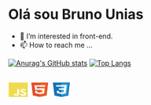 # Olá sou Bruno Unias

- 👀 I’m interested in front-end.
- 📫 How to reach me ...

[![Anurag's GitHub stats](https://github-readme-stats.vercel.app/api?username=BrunoUnias&show_icons=true&theme=dark)](https://github.com/BrunoUnias/github-readme-stats)
[![Top Langs](https://github-readme-stats.vercel.app/api/top-langs/?username=BrunoUnias&show_icons=true&theme=dark)](https://github.com/BrunoUnias/github-readme-stats)

<div style="display: inline_block"><br>
  <img align="center" alt="Rafa-Js" height="30" width="40" src="https://raw.githubusercontent.com/devicons/devicon/master/icons/javascript/javascript-plain.svg">
  <img align="center" alt="Rafa-HTML" height="30" width="40" src="https://raw.githubusercontent.com/devicons/devicon/master/icons/html5/html5-original.svg">
  <img align="center" alt="Rafa-CSS" height="30" width="40" src="https://raw.githubusercontent.com/devicons/devicon/master/icons/css3/css3-original.svg">
</div>
<!---
BrunoUnias/BrunoUnias is a ✨ special ✨ repository because its `README.md` (this file) appears on your GitHub profile.
You can click the Preview link to take a look at your changes.
--->
